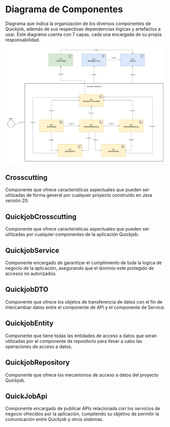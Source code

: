 # Diagrama de Componentes

Diagrama que indica la organización de los diversos componentes de Quickjob, además de sus respectivas dependencias lógicas y artefactos a usar.
Este diagrama cuenta con 7 capas, cada una encargada de su propia responsabilidad.

![Diagrama de Componentes](https://github.com/F3liP3L/Software2-QuickJob-Documentacion/blob/main/assets/vista-desarrollo/Diagrama-De-Componentes.png)

## Crosscutting

Componente que ofrece caracteristicas aspectuales que pueden ser utilizadas de forma general por cualquier proyecto construido en Java versión 20.

## QuickjobCrosscutting

Componente que ofrece caracteristicas aspectuales que pueden ser utilizadas por cualquier componentes de la aplicación Quickjob.

## QuickjobService

Componente encargado de garantizar el cumplimiento de toda la logica de negocio de la aplicación, asegurando que el dominio este protegido de accesos no autorizados.

## QuickjobDTO

Componente que ofrece los objetos de transferencia de datos con el fin de intercambiar datos entre el componente de API y el componente de Service.

## QuickjobEntity

Componente que tiene todas las entidades de acceso a datos que seran utilizadas por el componente de repositorio para llevar a cabo las operaciones de acceso a datos.

## QuickjobRepository

Componente que ofrece los mecanismos de acceso a datos del proyecto Quickjob.

## QuickJobApi

Componente encargado de publicar APIs relacionada con los servicios de negocio ofrecidos por la aplicación, cumpliendo su objetivo de permitir la comunicación entre Quickjob y otros sistemas.


